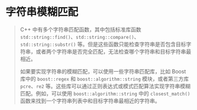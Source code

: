 # 字符串模糊匹配

> C++ 中有多个字符串匹配函数，其中包括标准库函数 `std::string::find()`、`std::string::compare()`、`std::string::substr()` 等。但是这些函数只能检查字符串是否包含目标字符串，或者两个字符串是否完全匹配，无法检查哪个字符串和目标字符串最相近。
>
> 如果要实现字符串的模糊匹配，可以使用一些字符串匹配库，比如 Boost 库中的 `boost::regex` 和 `boost::algorithm::string` 模块，或者第三方库 `pcre`、`re2` 等。这些库可以通过正则表达式或模式匹配算法实现字符串模糊匹配。例如，可以使用 `boost::algorithm::string` 中的 `closest_match()` 函数来找到一个字符串列表中和目标字符串最相近的字符串。
